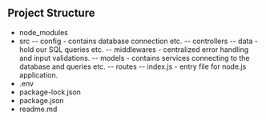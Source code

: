 ## Project Structure
- node_modules
- src
-- config - contains database connection etc.
-- controllers 
-- data - hold our SQL queries etc.
-- middlewares - centralized error handling and input validations.
-- models - contains services connecting to the database and queries etc.
-- routes
-- index.js - entry file for node.js application.
- .env
- package-lock.json
- package.json
- readme.md